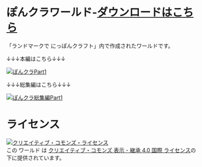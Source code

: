 # ぽんクラワールド-[ダウンロードはこちら](https://github.com/YukkuriLaboratory/PonkuraWorld/releases/latest)

「ランドマークで にっぽんクラフト」内で作成されたワールドです。

↓↓↓本編はこちら↓↓↓

[![ぽんクラPart1](http://img.youtube.com/vi/04Pmv3uB4TM/0.jpg)](https://www.youtube.com/watch?v=04Pmv3uB4TM&list=PLAk_kz3mvfCvU3L94cATpPW7fRDWwY_n4&index=1)

↓↓↓総集編はこちら↓↓↓

[![ぽんクラ総集編Part1](http://img.youtube.com/vi/QYHjeaQPI2s/0.jpg)](https://www.youtube.com/watch?v=QYHjeaQPI2s&list=PLAk_kz3mvfCsUw5ZZn4PHqPVcX-Q8s3rU&index=1)

# ライセンス

<a rel="license" href="http://creativecommons.org/licenses/by-sa/4.0/"><img alt="クリエイティブ・コモンズ・ライセンス" style="border-width:0" src="https://i.creativecommons.org/l/by-sa/4.0/88x31.png" /></a><br />この ワールド は <a rel="license" href="https://creativecommons.org/licenses/by-sa/4.0/deed.ja">クリエイティブ・コモンズ 表示 - 継承 4.0 国際 ライセンス</a>の下に提供されています。
